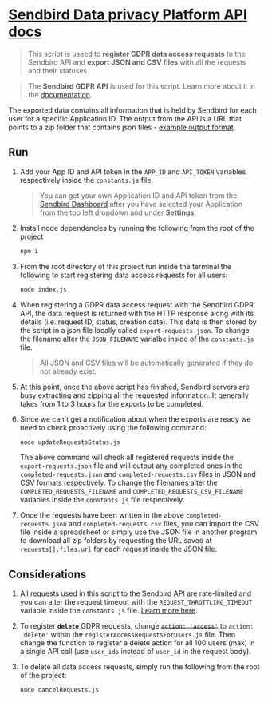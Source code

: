 # [Sendbird Data privacy Platform API docs](https://sendbird.com/docs/chat/v3/platform-api/guides/data-privacy)


> This script is useed to **register GDPR data access requests** to the Sendbird API and **export JSON and CSV files** with all the requests and their statuses.

> The **Sendbird GDPR API** is used for this script. Learn more about it in the [documentation](https://sendbird.com/docs/chat/v3/platform-api/guides/data-privacy).

The exported data contains all information that is held by Sendbird for each user for a specific Application ID.
The output from the API is a URL that points to a zip folder that contains json files - [example output format](https://drive.google.com/drive/folders/1IbWr5RAe70WUrkKgAHjY0OZ-6osEVE1j?usp=sharing).

## Run


1. Add your App ID and API token in the `APP_ID` and `API_TOKEN` variables respectively inside the `constants.js` file.
    > You can get your own Application ID and API token from the [Sendbird Dashboard](https://dashboard.sendbird.com/) after you have selected your Application from the top left dropdown and under **Settings**.

2. Install node dependencies by running the following from the root of the project

    ```sh
    npm i
    ```

3. From the root directory of this project run inside the terminal the following to start registering data access requests for all users:

    ```bash
    node index.js
    ```

4.  When registering a GDPR data access request with the Sendbird GDPR API, the data request is returned with the HTTP response along with its details (i.e. request ID, status, creation date). This data is then stored by the script in a json file locally called `export-requests.json`. To change the filename alter the `JSON_FILENAME` varialbe inside of the `constants.js` file.

    > All JSON and CSV files will be automatically generated if they do not already exist.

5. At this point, once the above script has finished, Sendbird servers are busy extracting and zipping all the requested information. It generally takes from 1 to 3 hours for the exports to be completed.

6. Since we can't get a notification about when the exports are ready we need to check proactively using the following command:

    ```bash
    node updateRequestsStatus.js
    ```

    The above command will check all registered requests inside the `export-requests.json` file and will output any completed ones in the `completed-requests.json` and `completed-requests.csv` files in JSON and CSV formats respectively. To change the filenames alter the `COMPLETED_REQUESTS_FILENAME` and `COMPLETED_REQUESTS_CSV_FILENAME` variables inside the `constants.js` file respectively.

7. Once the requests have been written in the above `completed-requests.json` and `completed-requests.csv` files, you can import the CSV file inside a spreadsheet or simply use the JSON file in another program to download all zip folders by requesting the URL saved at `requests[].files.url` for each request inside the JSON file.


## Considerations

1. All requests used in this script to the Sendbird API are rate-limited and you can alter the request timeout with the `REQUEST_THROTTLING_TIMEOUT` variable inside the `constants.js` file. [Learn more here](https://sendbird.com/docs/chat/v3/platform-api/guides/rate-limits#2-plan-based-limits).

2. To register **`delete`** GDPR requests, change ~~`action: 'access'`~~ to `action: 'delete'` within the `registerAccessRequestsForUsers.js` file. Then change the function to register a delete action for all 100 users (max) in a single API call (use `user_ids` instead of `user_id` in the request body).

3. To delete all data access requests, simply run the following from the root of the project:

    ```sh
    node cancelRequests.js
    ```